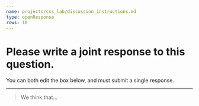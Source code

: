 ```yaml
---
name: projects/css_lab/discussion_instructions.md
type: openResponse
rows: 10
---
```


# Please write a joint response to this question.

You can both edit the box below, and must submit a single response.

---

> We think that...
